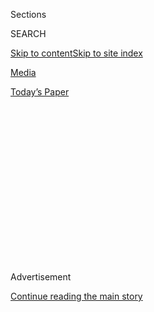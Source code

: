 <div id="app">

<div>

<div>

<div>

<div class="NYTAppHideMasthead css-1q2w90k e1suatyy0">

<div class="section css-ui9rw0 e1suatyy2">

<div class="css-eph4ug er09x8g0">

<div class="css-6n7j50">

</div>

<span class="css-1dv1kvn">Sections</span>

<div class="css-10488qs">

<span class="css-1dv1kvn">SEARCH</span>

</div>

[Skip to content](#site-content)[Skip to site
index](#site-index)

</div>

<div id="masthead-section-label" class="css-1wr3we4 eaxe0e00">

[Media](https://www.nytimes3xbfgragh.onion/section/business/media)

</div>

<div class="css-10698na e1huz5gh0">

</div>

</div>

<div id="masthead-bar-one" class="section hasLinks css-15hmgas e1csuq9d3">

<div class="css-uqyvli e1csuq9d0">

</div>

<div class="css-1uqjmks e1csuq9d1">

</div>

<div class="css-9e9ivx">

[](https://myaccount.nytimes3xbfgragh.onion/auth/login?response_type=cookie&client_id=vi)

</div>

<div class="css-1bvtpon e1csuq9d2">

[Today’s
Paper](https://www.nytimes3xbfgragh.onion/section/todayspaper)

</div>

</div>

</div>

</div>

<div data-aria-hidden="false">

<div id="site-content" data-role="main">

<div>

<div class="css-1aor85t" style="opacity:0.000000001;z-index:-1;visibility:hidden">

<div class="css-1hqnpie">

<div class="css-epjblv">

<span class="css-17xtcya">[Media](/section/business/media)</span><span class="css-x15j1o">|</span><span class="css-fwqvlz">The
Streaming Era Has Finally Arrived. Everything Is About to
Change.</span>

</div>

<div class="css-k008qs">

<div class="css-1iwv8en">

<span class="css-18z7m18"></span>

<div>

</div>

</div>

<span class="css-1n6z4y">https://nyti.ms/2XqxVp6</span>

<div class="css-1705lsu">

<div class="css-4xjgmj">

<div class="css-4skfbu" data-role="toolbar" data-aria-label="Social Media Share buttons, Save button, and Comments Panel with current comment count" data-testid="share-tools">

  - 
  - 
  - 
  - 
    
    <div class="css-6n7j50">
    
    </div>

  - 
  - 

</div>

</div>

</div>

</div>

</div>

</div>

<div class="css-13pd83m">

</div>

<div id="top-wrapper" class="css-1sy8kpn">

<div id="top-slug" class="css-l9onyx">

Advertisement

</div>

[Continue reading the main
story](#after-top)

<div class="ad top-wrapper" style="text-align:center;height:100%;display:block;min-height:250px">

<div id="top" class="place-ad" data-position="top" data-size-key="top">

</div>

</div>

<div id="after-top">

</div>

</div>

<div>

<div id="sponsor-wrapper" class="css-1hyfx7x">

<div id="sponsor-slug" class="css-19vbshk">

Supported by

</div>

[Continue reading the main
story](#after-sponsor)

<div id="sponsor" class="ad sponsor-wrapper" style="text-align:center;height:100%;display:block">

</div>

<div id="after-sponsor">

</div>

</div>

<div class="css-186x18t">

</div>

<div class="css-1vkm6nb ehdk2mb0">

# The Streaming Era Has Finally Arrived. Everything Is About to Change.

</div>

Once a generation, Hollywood experiences a seismic shift. It is
happening
again.

![<span class="css-cch8ym"><span class="css-1dv1kvn">Credit</span><span class="css-cnj6d5 e1z0qqy90" itemprop="copyrightHolder"><span class="css-1ly73wi e1tej78p0">Credit...</span><span>By
Saiman
Chow</span></span></span>](https://static01.graylady3jvrrxbe.onion/images/2019/11/08/business/08streaming-02/08streaming-02-master1050.jpg)

<div class="css-18e8msd">

<div class="css-vp77d3 epjyd6m0">

<div class="css-hus3qt ey68jwv0" data-aria-hidden="true">

[![Brooks
Barnes](https://static01.graylady3jvrrxbe.onion/images/2018/02/16/multimedia/author-brooks-barnes/author-brooks-barnes-thumbLarge.jpg
"Brooks Barnes")](https://www.nytimes3xbfgragh.onion/by/brooks-barnes)

</div>

<div class="css-1baulvz">

By [<span class="css-1baulvz last-byline" itemprop="name">Brooks
Barnes</span>](https://www.nytimes3xbfgragh.onion/by/brooks-barnes)

</div>

</div>

  - 
    
    <div class="css-ld3wwf e16638kd2">
    
    Published Nov. 18, 2019Updated Nov. 19,
    2019
    
    </div>

  - 
    
    <div class="css-4xjgmj">
    
    <div class="css-pvvomx" data-role="toolbar" data-aria-label="Social Media Share buttons, Save button, and Comments Panel with current comment count" data-testid="share-tools">
    
      - 
      - 
      - 
      - 
        
        <div class="css-6n7j50">
        
        </div>
    
      - 
      - 
    
    </div>
    
    </div>

</div>

</div>

<div class="section meteredContent css-1r7ky0e" name="articleBody" itemprop="articleBody">

<div class="css-1fanzo5 StoryBodyCompanionColumn">

<div class="css-53u6y8">

LOS ANGELES — Every three decades, or roughly once a generation,
Hollywood experiences a seismic shift. The transition from silent films
to talkies in the 1920s. The rise of broadcast television in the 1950s.
The raucous “I Want My MTV” cable boom of the 1980s.

It is happening again. The long-promised streaming revolution — the next
great leap in how the world gets its entertainment — is finally here.

Streaming services, of course, have been challenging the Hollywood
status quo for years. Netflix began streaming movies and television
shows in 2007 and has grown into a giant, spending $12 billion on
programming this year to entertain more than 158 million subscribers
worldwide. There are 271 online video services available in the United
States, according to the research firm Parks Associates, one for
seemingly every predilection — [Pongalo](https://pongalo.com/) for
telenovelas, [AeroCinema](https://aerocinema.com/) for aviation
documentaries, [Shudder](https://www.shudder.com/) for horror movies,
[Horse Lifestyle](https://horselifestyle.tv/en) for equine-themed
content. (Offerings include a series called “Marvin the Tap Dancing
Horse.”)

While all this was happening, however, the three biggest old-line media
companies — Disney, NBCUniversal and WarnerMedia — largely stayed on the
sidelines. Charging into the streaming fray would mean putting billions
of dollars in profit from existing cable networks like USA, Disney
Channel and TBS at risk. Building video platforms of the size needed to
compete with Netflix and Amazon would be frightfully expensive. And
mastering the underlying technology would require a [sharp learning
curve](https://www.nytimes3xbfgragh.onion/2012/10/22/business/media/disney-struggling-to-find-its-digital-footing-overhauls-disneycom.html).
Better to bide their time. When it became clear that protecting their
existing business model was more perilous than embracing the future, no
matter now disruptive in the near term, they would act.

</div>

</div>

<div class="css-1fanzo5 StoryBodyCompanionColumn">

<div class="css-53u6y8">

That time is now. And everything is changing.

</div>

</div>

<div>

</div>

<div class="css-1fanzo5 StoryBodyCompanionColumn">

<div class="css-53u6y8">

“I get asked all the time, ‘Where does this stop? *When does it stop*?’”
said Brett Sappington, a senior Parks Associates analyst and researcher.
“The truth is that it is only getting started.”

Disney Plus arrived on Tuesday and costs less ($6.99 a month) than a
single tub of popcorn at big-city movie theaters. It allows anyone with
a high-speed internet connection to instantly watch Disney, Pixar, “Star
Wars” and Marvel movies, along with [original series and
films](https://www.nytimes3xbfgragh.onion/2019/11/07/arts/television/disney-plus-togo-noelle-lady-and-tramp.html),
30 seasons of “The Simpsons” and 7,500 episodes of old Disney-branded TV
shows. “We’re all in,” Robert A. Iger, Disney’s chief executive, said in
April at an [event unveiling the
service](https://www.nytimes3xbfgragh.onion/2019/04/11/business/media/disney-plus-streaming.html).

Disney said on Wednesday that more than 10 million people had already
signed up for the service. Analysts had been hoping for eight million by
the end of the year.

In May, WarnerMedia will introduce HBO Max ($14.99 a month), which will
offer 10,000 hours of instant entertainment, including the entirety of
“Friends” and “South Park,” hundreds of Warner Bros. movies,
everything Batman, the HBO library, 50 years’ worth of “Sesame Street”
episodes, and CNN documentaries. “We’re all in,” John Stankey,
WarnerMedia’s chief executive, said at an [HBO Max promotional
event](https://www.nytimes3xbfgragh.onion/2019/10/29/business/media/hbo-max-price.html)
on Oct.
29.

</div>

</div>

<div class="css-1fanzo5 StoryBodyCompanionColumn">

<div class="css-53u6y8">

[Peacock](https://www.nytimes3xbfgragh.onion/2019/09/17/business/media/peacock-nbcuniversal-streaming.html),
an NBCUniversal streaming service also scheduled for a spring debut,
will offer *15,000 hours of content*: complete seasons of “The Office”
and “Frasier,” Universal films like “The Fast and the Furious” and
“Despicable Me,” Telemundo shows, every episode of “Saturday Night
Live,” a new reboot of “Battlestar Galactica.” Peacock, unlike Disney
Plus and HBO Max, will carry advertising. NBCUniversal is expected to
disclose pricing details (and presumably declare that it is “all in”) at
an event of its own in the coming months.

As the Big Three entertainment companies launch their video platforms,
streaming competition is mounting from Silicon Valley. Apple rolled out
[Apple TV
Plus](https://www.nytimes3xbfgragh.onion/2019/09/11/business/media/apple-tv-plus-price.html)
on
[Nov. 1](https://www.nytimes3xbfgragh.onion/2019/10/30/business/media/apple-tv-plus.html).
Facebook and Snapchat are determined to become bigger video forces. And
never count out YouTube, part of the Google family. Feeling the need for
more “quick bite” videos while standing in line at the grocery store?
[Quibi](https://www.nytimes3xbfgragh.onion/2019/10/07/business/media/quibi-espn-katzenberg.html),
a streaming start-up led by Meg Whitman and Jeffrey Katzenberg, is due
in April.

</div>

</div>

<div class="css-79elbk" data-testid="photoviewer-wrapper">

<div class="css-z3e15g" data-testid="photoviewer-wrapper-hidden">

</div>

<div class="css-1a48zt4 ehw59r15" data-testid="photoviewer-children">

![<span class="css-16f3y1r e13ogyst0" data-aria-hidden="true">Steven
Spielberg is among the big names who have signed up to create movies or
shows for the streaming start-up
Quibi.</span><span class="css-cnj6d5 e1z0qqy90" itemprop="copyrightHolder"><span class="css-1ly73wi e1tej78p0">Credit...</span><span>Rozette
Rago for The New York
Times</span></span>](https://static01.graylady3jvrrxbe.onion/images/2019/11/13/business/13streaming-revolution2/merlin_153921912_d37bc8d6-566b-4b18-a57c-5413823b4960-articleLarge.jpg?quality=75&auto=webp&disable=upscale)

</div>

</div>

<div class="css-1fanzo5 StoryBodyCompanionColumn">

<div class="css-53u6y8">

The onslaught is upending how Hollywood does business in almost every
way.

Instead of relying exclusively on middlemen (cable system operators,
multiplex chains) to get shows and movies to viewers, traditional
entertainment companies are for the first time selling content directly
to consumers. As a result, studios are releasing fewer films in
theaters; WarnerMedia said recently that “Superintelligence,” a Melissa
McCarthy comedy scheduled for theatrical release in December, would
instead debut in the spring — [directly on HBO
Max](https://www.forbes.com/sites/scottmendelson/2019/10/17/melissa-mccarthy-superintelligence-hbo-max-warner-bros-adam-sandler-netflix-kevin-hart-andy-serkis/#18ba41f0321c).

With more original movies bypassing big screens, the line between TV and
film is
[blurring](https://www.cnn.com/2019/08/26/entertainment/streaming-wars-column/index.html),
prompting once-unthinkable operating questions. Studios, for instance,
employ separate executive teams to oversee the development and
production of movies and television series. Should that siloed approach
end?

There has even been some muttering about whether the [Emmys and the
Oscars should
merge](https://www.hollywoodreporter.com/news/as-lines-between-film-tv-blur-academies-should-merge-1222139).

So much change is suddenly happening so quickly that viewers are
becoming overwhelmed and, studies suggest, not in a good way. For some
people, the cable bundle is starting to seem downright manageable in
comparison.

“Consumers are upset about the imminent changes in the media landscape,”
consumer behavior researchers at the Langston Company, a Colorado
consultancy, [concluded in a September
report](https://thelangstonco.com/langston-streaming-study). “These
negative feelings are driven by fears of fragmentation, erosion of
perceived value and the friction-cost of having multiple streaming
accounts.”

</div>

</div>

<div class="css-1fanzo5 StoryBodyCompanionColumn">

<div class="css-53u6y8">

Nearly 50 percent of consumers are frustrated by the growing number of
subscription services required to see the content they want to watch,
according to [an August white
paper](https://www.fluentco.com/resources/streaming-services-whitepaper/)
by Fluent, a digital marketing company.

Without question, analysts say, the flood of new streaming services will
cause more people to cancel traditional cable subscriptions. Cable
television is still the entertainment industry’s cash cow, but millions
of customers in the United States have already cut the cord. The annual
pace of subscriber decline hit 5.4 percent in the second quarter, a
statistic Craig Moffett, a senior analyst at MoffettNathanson, referred
to in a recent report as “freaking ugly.”

For traditional companies like Disney and NBCUniversal, each of which
run vast cable networks, that means reduced ad sales and harder
negotiations with distributors over fees. “All signs point to subscriber
losses continuing to accelerate,” Richard Greenfield, a founder of the
LightShed Partners research firm, wrote in a client note. “Virtually
every ambitious, must-see TV show is headed for a direct-to-consumer
platform, with TV/basic cable taking the proverbial
leftovers.”

</div>

</div>

<div class="css-79elbk" data-testid="photoviewer-wrapper">

<div class="css-z3e15g" data-testid="photoviewer-wrapper-hidden">

</div>

<div class="css-1a48zt4 ehw59r15" data-testid="photoviewer-children">

<div class="css-1xdhyk6 erfvjey0">

<span class="css-1ly73wi e1tej78p0">Image</span>

<div class="css-zjzyr8">

<div data-testid="lazyimage-container" style="height:483.33333333333326px">

</div>

</div>

</div>

<span class="css-16f3y1r e13ogyst0" data-aria-hidden="true">Netflix
is spending $12 billion on programming this year to entertain 166
million subscribers
worldwide.</span><span class="css-cnj6d5 e1z0qqy90" itemprop="copyrightHolder"><span class="css-1ly73wi e1tej78p0">Credit...</span><span>Hunter
Kerhart for The New York Times</span></span>

</div>

</div>

<div class="css-1fanzo5 StoryBodyCompanionColumn">

<div class="css-53u6y8">

Big cable channels like ESPN, Fox News, Bravo and HGTV aren’t going
anywhere, but channels that are already poorly rated — BabyFirst,
Ovation,
[Viceland](https://www.nytimes3xbfgragh.onion/2016/02/29/arts/television/viceland-a-new-cable-channel-aims-to-stand-out.html?searchResultPosition=1)
— will have a harder time staying in business, analysts say. The culling
of the herd has already started, with cable outlets like Cloo, Esquire,
Pivot and Al Jazeera America calling it quits in recent years. Glenn
Beck will [pull the
plug](https://www.hollywoodreporter.com/news/glenn-becks-blaze-end-linear-tv-1252902)
on his Blaze cable channel next month.

Even so, some of the biggest changes involve talent.

Netflix and other tech companies, including Apple and Amazon, have been
[steadily poaching
writer-producers](https://www.latimes.com/projects/la-et-netflix-job-report/)
from established studios and television networks by offering eye-popping
pay packages. Kenya Barris (“black-ish”), Ryan Murphy (“American Horror
Story”), Shonda Rhimes (“Grey’s Anatomy”) and David Benioff and D.B.
Weiss (“Game of Thrones”) have all high-tailed it to Netflix, following
stars like Adam Sandler and David Letterman. The establishment has
recently been punching back. To keep Greg Berlanti, the TV whiz behind
shows like “The Flash” and “Riverdale,” Warner Bros. dug [deep into its
pockets](https://www.nytimes3xbfgragh.onion/2018/06/07/business/media/greg-berlanti-warner-bros.html).
Warner completed a [similar
deal](https://www.nytimes3xbfgragh.onion/2019/06/17/business/media/jj-abrams-warnermedia.html)
with J.J. Abrams in September.

“There is money being thrown at people and ideas and scripts at a level
that has never happened before in Hollywood,” said Mr. Sappington, the
Parks Associates analyst.

</div>

</div>

<div class="css-1fanzo5 StoryBodyCompanionColumn">

<div class="css-53u6y8">

Even Netflix is starting to experience sticker shock. Ted Sarandos, the
company’s chief content officer, told analysts on an October conference
call that new bidders were driving up prices for “elite” content. “On a
very competitive show, there has probably been 30 percent price
escalation since last year,” Mr. Sarandos said.

Most definitely, streaming money is sloshing through the Hollywood
economy. Producers in backwaters like children’s television are [now in
hot
demand](https://www.nytimes3xbfgragh.onion/2019/10/11/business/media/netflix-children-movies-streaming.html).
Midlevel publicists are driving new luxury cars. Florists, caterers, set
decorators, chauffeurs, hair stylists, headhunters — it’s gravy train
time.

But fewer Hollywood people are turning cartwheels than outsiders might
think. To keep their content assembly lines speeding ([495 scripted
original
series](https://www.broadcastingcable.com/news/just-shy-of-500-scripted-originals-says-fx-survey)
aired in 2018, an 85 percent increase from 2011) companies are
stretching some employees to a breaking point. Because streaming
services order fewer episodes and cancel series after shorter runs,
rank-and-file writers are having to switch jobs more frequently.

There is also a [fundamental shift with employment
contracts](https://deadline.com/2019/07/hollywood-profit-participation-tv-deals-changes-disney-streaming-services-1202641423/)
underway. Disney, for instance, has adopted new terms for TV shows.
Under the old model, in place for decades, show creators were paid
handsome fees from the beginning. But the big money came in success: a
slice of profits from rerun sales. Disney, following a [model
popularized by
Netflix](https://www.wsj.com/articles/the-war-for-talent-in-the-age-of-netflix-11569038435),
now offers higher upfront payments but little or no “back end.” Other
traditional companies are doing the same; they say it allows for
distribution flexibility inside their corporate ecosystems (broadcast,
cable,
streaming).

</div>

</div>

<div class="css-79elbk" data-testid="photoviewer-wrapper">

<div class="css-z3e15g" data-testid="photoviewer-wrapper-hidden">

</div>

<div class="css-1a48zt4 ehw59r15" data-testid="photoviewer-children">

<div class="css-1xdhyk6 erfvjey0">

<span class="css-1ly73wi e1tej78p0">Image</span>

<div class="css-zjzyr8">

<div data-testid="lazyimage-container" style="height:257.77777777777777px">

</div>

</div>

</div>

<span class="css-16f3y1r e13ogyst0" data-aria-hidden="true">Courtney
Kemp, with 50 Cent, is the creator of “Power” and has said streaming
companies want to “never have to tell us the truth about the value of
our
content.”</span><span class="css-cnj6d5 e1z0qqy90" itemprop="copyrightHolder"><span class="css-1ly73wi e1tej78p0">Credit...</span><span>Nina
Westervelt for The New York Times</span></span>

</div>

</div>

<div class="css-1fanzo5 StoryBodyCompanionColumn">

<div class="css-53u6y8">

The shift has rankled members of the Writers Guild of America, which
represents about 13,000 screenwriters and has been whispering about a
potential strike. The W.G.A.’s contract with studios expires on May 1.
Studio contracts with two additional Hollywood unions, SAG-AFTRA
(actors) and the Directors Guild of America, expire on June 30.

Courtney Kemp, creator of the Starz drama “Power,” campaigned on the
topic during September elections for the writers’ guild’s West Coast
board. “The companies are looking actively to ‘buy us out’ up front, so
they don’t have to share profits with us, and they don’t have to pay us
for reuse — and they will never have to tell us the truth about the
value of our content,” Ms. Kemp wrote in her campaign statement.

</div>

</div>

<div class="css-1fanzo5 StoryBodyCompanionColumn">

<div class="css-53u6y8">

“They will own your intellectual property outright and forever,” Ms.
Kemp continued. “As my 8-year-old daughter would say — no backsies. And
that’s an issue worth striking over.”

Revolutions are not known for their tranquillity.

</div>

</div>

<div>

</div>

</div>

<div>

</div>

<div>

</div>

<div>

</div>

<div>

<div id="bottom-wrapper" class="css-1ede5it">

<div id="bottom-slug" class="css-l9onyx">

Advertisement

</div>

[Continue reading the main
story](#after-bottom)

<div id="bottom" class="ad bottom-wrapper" style="text-align:center;height:100%;display:block;min-height:90px">

</div>

<div id="after-bottom">

</div>

</div>

</div>

</div>

</div>

## Site Index

<div>

</div>

## Site Information Navigation

  - [© <span>2020</span> <span>The New York Times
    Company</span>](https://help.nytimes3xbfgragh.onion/hc/en-us/articles/115014792127-Copyright-notice)

<!-- end list -->

  - [NYTCo](https://www.nytco.com/)
  - [Contact
    Us](https://help.nytimes3xbfgragh.onion/hc/en-us/articles/115015385887-Contact-Us)
  - [Work with us](https://www.nytco.com/careers/)
  - [Advertise](https://nytmediakit.com/)
  - [T Brand Studio](http://www.tbrandstudio.com/)
  - [Your Ad
    Choices](https://www.nytimes3xbfgragh.onion/privacy/cookie-policy#how-do-i-manage-trackers)
  - [Privacy](https://www.nytimes3xbfgragh.onion/privacy)
  - [Terms of
    Service](https://help.nytimes3xbfgragh.onion/hc/en-us/articles/115014893428-Terms-of-service)
  - [Terms of
    Sale](https://help.nytimes3xbfgragh.onion/hc/en-us/articles/115014893968-Terms-of-sale)
  - [Site
    Map](https://spiderbites.nytimes3xbfgragh.onion)
  - [Help](https://help.nytimes3xbfgragh.onion/hc/en-us)
  - [Subscriptions](https://www.nytimes3xbfgragh.onion/subscription?campaignId=37WXW)

</div>

</div>

</div>

</div>
